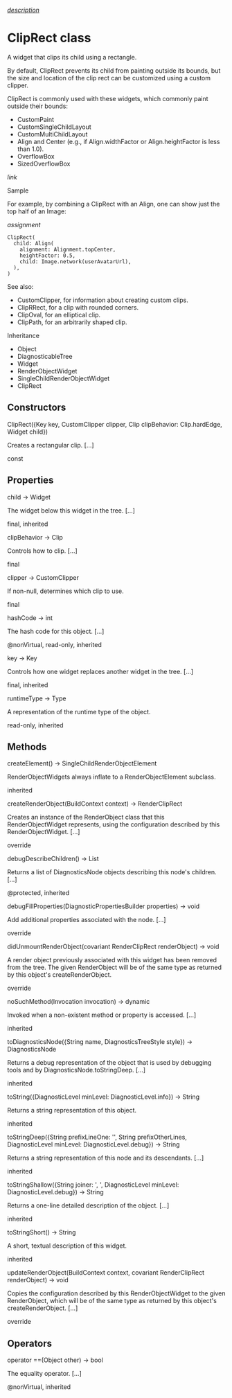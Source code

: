 [*description*][description]

# ClipRect class #

A widget that clips its child using a rectangle.

By default, ClipRect prevents its child from painting outside its bounds, but the size and location of the clip rect can be customized using a custom clipper.

ClipRect is commonly used with these widgets, which commonly paint outside their bounds:

 *  CustomPaint
 *  CustomSingleChildLayout
 *  CustomMultiChildLayout
 *  Align and Center (e.g., if Align.widthFactor or Align.heightFactor is less than 1.0).
 *  OverflowBox
 *  SizedOverflowBox

 *link* 

Sample

For example, by combining a ClipRect with an Align, one can show just the top half of an Image:

*assignment*

    ClipRect(
      child: Align(
        alignment: Alignment.topCenter,
        heightFactor: 0.5,
        child: Image.network(userAvatarUrl),
      ),
    )

See also:

 *  CustomClipper, for information about creating custom clips.
 *  ClipRRect, for a clip with rounded corners.
 *  ClipOval, for an elliptical clip.
 *  ClipPath, for an arbitrarily shaped clip.

Inheritance

 *  Object
 *  DiagnosticableTree
 *  Widget
 *  RenderObjectWidget
 *  SingleChildRenderObjectWidget
 *  ClipRect

## Constructors ##

ClipRect(\{Key key, CustomClipper<Rect> clipper, Clip clipBehavior: Clip.hardEdge, Widget child\})

Creates a rectangular clip. \[...\]

const

## Properties ##

child → Widget

The widget below this widget in the tree. \[...\]

final, inherited

clipBehavior → Clip

Controls how to clip. \[...\]

final

clipper → CustomClipper<Rect>

If non-null, determines which clip to use.

final

hashCode → int

The hash code for this object. \[...\]

@nonVirtual, read-only, inherited

key → Key

Controls how one widget replaces another widget in the tree. \[...\]

final, inherited

runtimeType → Type

A representation of the runtime type of the object.

read-only, inherited

## Methods ##

createElement() → SingleChildRenderObjectElement

RenderObjectWidgets always inflate to a RenderObjectElement subclass.

inherited

createRenderObject(BuildContext context) → RenderClipRect

Creates an instance of the RenderObject class that this RenderObjectWidget represents, using the configuration described by this RenderObjectWidget. \[...\]

override

debugDescribeChildren() → List<DiagnosticsNode>

Returns a list of DiagnosticsNode objects describing this node's children. \[...\]

@protected, inherited

debugFillProperties(DiagnosticPropertiesBuilder properties) → void

Add additional properties associated with the node. \[...\]

override

didUnmountRenderObject(covariant RenderClipRect renderObject) → void

A render object previously associated with this widget has been removed from the tree. The given RenderObject will be of the same type as returned by this object's createRenderObject.

override

noSuchMethod(Invocation invocation) → dynamic

Invoked when a non-existent method or property is accessed. \[...\]

inherited

toDiagnosticsNode(\{String name, DiagnosticsTreeStyle style\}) → DiagnosticsNode

Returns a debug representation of the object that is used by debugging tools and by DiagnosticsNode.toStringDeep. \[...\]

inherited

toString(\{DiagnosticLevel minLevel: DiagnosticLevel.info\}) → String

Returns a string representation of this object.

inherited

toStringDeep(\{String prefixLineOne: '', String prefixOtherLines, DiagnosticLevel minLevel: DiagnosticLevel.debug\}) → String

Returns a string representation of this node and its descendants. \[...\]

inherited

toStringShallow(\{String joiner: ', ', DiagnosticLevel minLevel: DiagnosticLevel.debug\}) → String

Returns a one-line detailed description of the object. \[...\]

inherited

toStringShort() → String

A short, textual description of this widget.

inherited

updateRenderObject(BuildContext context, covariant RenderClipRect renderObject) → void

Copies the configuration described by this RenderObjectWidget to the given RenderObject, which will be of the same type as returned by this object's createRenderObject. \[...\]

override

## Operators ##

operator ==(Object other) → bool

The equality operator. \[...\]

@nonVirtual, inherited


[description]: https://github.com/flutter/flutter/blob/master/packages/flutter/lib/src/widgets/basic.dart#L592